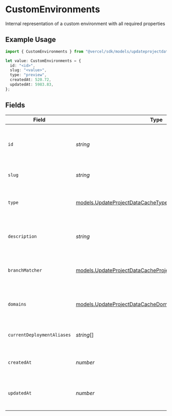 # CustomEnvironments

Internal representation of a custom environment with all required properties

## Example Usage

```typescript
import { CustomEnvironments } from "@vercel/sdk/models/updateprojectdatacacheop.js";

let value: CustomEnvironments = {
  id: "<id>",
  slug: "<value>",
  type: "preview",
  createdAt: 520.72,
  updatedAt: 5983.83,
};
```

## Fields

| Field                                                                                                                          | Type                                                                                                                           | Required                                                                                                                       | Description                                                                                                                    |
| ------------------------------------------------------------------------------------------------------------------------------ | ------------------------------------------------------------------------------------------------------------------------------ | ------------------------------------------------------------------------------------------------------------------------------ | ------------------------------------------------------------------------------------------------------------------------------ |
| `id`                                                                                                                           | *string*                                                                                                                       | :heavy_check_mark:                                                                                                             | Unique identifier for the custom environment (format: env_*)                                                                   |
| `slug`                                                                                                                         | *string*                                                                                                                       | :heavy_check_mark:                                                                                                             | URL-friendly name of the environment                                                                                           |
| `type`                                                                                                                         | [models.UpdateProjectDataCacheType](../models/updateprojectdatacachetype.md)                                                   | :heavy_check_mark:                                                                                                             | The type of environment (production, preview, or development)                                                                  |
| `description`                                                                                                                  | *string*                                                                                                                       | :heavy_minus_sign:                                                                                                             | Optional description of the environment's purpose                                                                              |
| `branchMatcher`                                                                                                                | [models.UpdateProjectDataCacheProjectsResponseBranchMatcher](../models/updateprojectdatacacheprojectsresponsebranchmatcher.md) | :heavy_minus_sign:                                                                                                             | Configuration for matching git branches to this environment                                                                    |
| `domains`                                                                                                                      | [models.UpdateProjectDataCacheDomains](../models/updateprojectdatacachedomains.md)[]                                           | :heavy_minus_sign:                                                                                                             | List of domains associated with this environment                                                                               |
| `currentDeploymentAliases`                                                                                                     | *string*[]                                                                                                                     | :heavy_minus_sign:                                                                                                             | List of aliases for the current deployment                                                                                     |
| `createdAt`                                                                                                                    | *number*                                                                                                                       | :heavy_check_mark:                                                                                                             | Timestamp when the environment was created                                                                                     |
| `updatedAt`                                                                                                                    | *number*                                                                                                                       | :heavy_check_mark:                                                                                                             | Timestamp when the environment was last updated                                                                                |